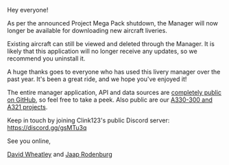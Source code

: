 Hey everyone!

As per the announced Project Mega Pack shutdown, the Manager will now longer be available for downloading new aircraft liveries.

Existing aircraft can still be viewed and deleted through the Manager. It is likely that this application will no longer receive any updates, so we recommend you uninstall it.

A huge thanks goes to everyone who has used this livery manager over the past year. It's been a great ride, and we hope you've enjoyed it!

The entire manager application, API and data sources are [completely public on GitHub](https://github.com/MSFS-Mega-Pack), so feel free to take a peek. Also public are our [A330-300 and A321 projects](https://github.com/Project-Mega-Pack).

Keep in touch by joining Clink123's public Discord server: https://discord.gg/gsMTu3q

See you online,

[David Wheatley](https://davwheat.dev/) and [Jaap Rodenburg](https://github.com/GewoonJaap)
